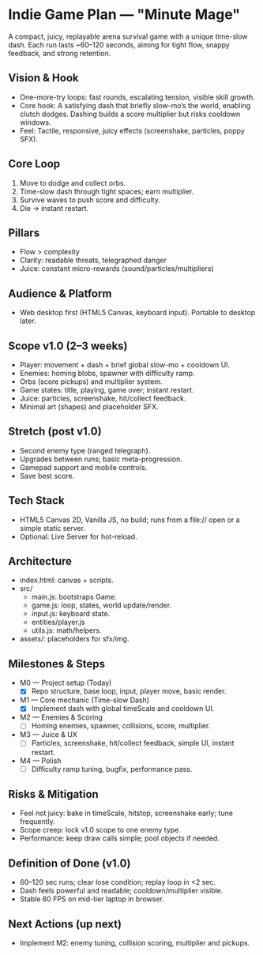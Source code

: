 # Indie Game Plan — "Minute Mage"

A compact, juicy, replayable arena survival game with a unique time-slow dash. Each run lasts ~60–120 seconds, aiming for tight flow, snappy feedback, and strong retention.

## Vision & Hook
- One-more-try loops: fast rounds, escalating tension, visible skill growth.
- Core hook: A satisfying dash that briefly slow-mo’s the world, enabling clutch dodges. Dashing builds a score multiplier but risks cooldown windows.
- Feel: Tactile, responsive, juicy effects (screenshake, particles, poppy SFX).

## Core Loop
1) Move to dodge and collect orbs.
2) Time-slow dash through tight spaces; earn multiplier.
3) Survive waves to push score and difficulty.
4) Die -> instant restart.

## Pillars
- Flow > complexity
- Clarity: readable threats, telegraphed danger
- Juice: constant micro-rewards (sound/particles/multipliers)

## Audience & Platform
- Web desktop first (HTML5 Canvas, keyboard input). Portable to desktop later.

## Scope v1.0 (2–3 weeks)
- Player: movement + dash + brief global slow-mo + cooldown UI.
- Enemies: homing blobs, spawner with difficulty ramp.
- Orbs (score pickups) and multiplier system.
- Game states: title, playing, game over; instant restart.
- Juice: particles, screenshake, hit/collect feedback.
- Minimal art (shapes) and placeholder SFX.

## Stretch (post v1.0)
- Second enemy type (ranged telegraph).
- Upgrades between runs; basic meta-progression.
- Gamepad support and mobile controls.
- Save best score.

## Tech Stack
- HTML5 Canvas 2D, Vanilla JS, no build; runs from a file:// open or a simple static server.
- Optional: Live Server for hot-reload.

## Architecture
- index.html: canvas + scripts.
- src/
  - main.js: bootstraps Game.
  - game.js: loop, states, world update/render.
  - input.js: keyboard state.
  - entities/player.js
  - utils.js: math/helpers.
- assets/: placeholders for sfx/img.

## Milestones & Steps
- M0 — Project setup (Today)
  - [x] Repo structure, base loop, input, player move, basic render.
- M1 — Core mechanic (Time-slow Dash)
  - [x] Implement dash with global timeScale and cooldown UI.
- M2 — Enemies & Scoring
  - [ ] Homing enemies, spawner, collisions, score, multiplier.
- M3 — Juice & UX
  - [ ] Particles, screenshake, hit/collect feedback, simple UI, instant restart.
- M4 — Polish
  - [ ] Difficulty ramp tuning, bugfix, performance pass.

## Risks & Mitigation
- Feel not juicy: bake in timeScale, hitstop, screenshake early; tune frequently.
- Scope creep: lock v1.0 scope to one enemy type.
- Performance: keep draw calls simple; pool objects if needed.

## Definition of Done (v1.0)
- 60–120 sec runs; clear lose condition; replay loop in <2 sec.
- Dash feels powerful and readable; cooldown/multiplier visible.
- Stable 60 FPS on mid-tier laptop in browser.

## Next Actions (up next)
- Implement M2: enemy tuning, collision scoring, multiplier and pickups.

